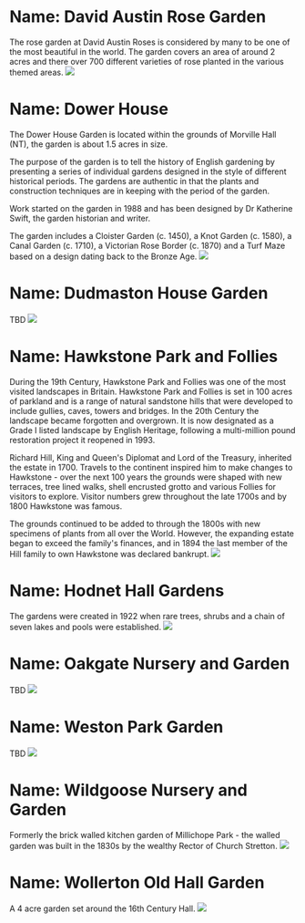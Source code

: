 # Name: David Austin Rose Garden

The rose garden at David Austin Roses is considered by many to be one of the most beautiful in the world.  The garden covers an area of around 2 acres and there over 700 different varieties of rose planted in the various themed areas.
![](../1shropshire/assets/images/gardens/2017-04-18_15_16_38_DSC_0218_DxO.jpg)

# Name: Dower House

The Dower House Garden is located within the grounds of Morville Hall (NT), the garden is about 1.5 acres in size.

The purpose of the garden is to tell the history of English gardening by presenting a series of individual gardens designed in the style of different historical periods.  The gardens are authentic in that the plants and construction techniques are in keeping with the period of the garden.

Work started on the garden in 1988 and has been designed by Dr Katherine Swift, the garden historian and writer.

The garden includes a Cloister Garden (c. 1450), a Knot Garden (c. 1580), a Canal Garden (c. 1710), a Victorian Rose Border (c. 1870) and a Turf Maze based on a design dating back to the Bronze Age.
![](../1shropshire/assets/images/gardens/2005-06-26_15-55-35_00002805_DxO_L.jpg)

# Name: Dudmaston House Garden

TBD
![](../1shropshire/assets/images/gardens/photo-needed.jpg)

# Name: Hawkstone Park and Follies

During the 19th Century, Hawkstone Park and Follies was one of the most visited landscapes in Britain.  Hawkstone Park and Follies is set in 100 acres of parkland and is a range of natural sandstone hills that were developed to include gullies, caves, towers and bridges.  In the 20th Century the landscape became forgotten and overgrown.  It is now designated as a Grade I listed landscape by English Heritage, following a multi-million pound restoration project it reopened in 1993.

Richard Hill, King and Queen's Diplomat and Lord of the Treasury, inherited the estate in 1700.  Travels to the continent inspired him to make changes to Hawkstone - over the next 100 years the grounds were shaped with new terraces, tree lined walks, shell encrusted grotto and various Follies for visitors to explore.  Visitor numbers grew throughout the late 1700s and by 1800 Hawkstone was famous.

The grounds continued to be added to through the 1800s with new specimens of plants from all over the World.  However, the expanding estate began to exceed the family's finances, and in 1894 the last member of the Hill family to own Hawkstone was declared bankrupt.
![](../1shropshire/assets/images/gardens/2009-05-25_14-37-32_00006539_DxO_L.jpg)

# Name: Hodnet Hall Gardens

The gardens were created in 1922 when rare trees, shrubs and a chain of seven lakes and pools were established.
![](../1shropshire/assets/images/gardens/2016-08-29_13_10_30_DSC01075_DxO.jpg)

# Name: Oakgate Nursery and Garden

TBD
![](../1shropshire/assets/images/gardens/photo-needed.jpg)

# Name: Weston Park Garden

TBD
![](../1shropshire/assets/images/gardens/photo-needed.jpg)

# Name: Wildgoose Nursery and Garden

Formerly the brick walled kitchen garden of Millichope Park - the walled garden was built in the 1830s by the wealthy Rector of Church Stretton.
![](../1shropshire/assets/images/gardens/2019-09-28_13_26_29_DSC_0066_DxO.jpg)

# Name: Wollerton Old Hall Garden

A 4 acre garden set around the 16th Century Hall.
![](../1shropshire/assets/images/gardens/2003-08-01_09-49-05_00001451_DxO.jpg)

